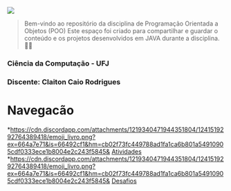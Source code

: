 

![](https://cdn.discordapp.com/attachments/1219340471944351804/1241515495686012938/Readme.png?ex=664a7ae8&is=66492968&hm=85ef3631428d5784e88b2127e9d92ab399f0b33d2acecdf53659ff43379eb770&)

>Bem-vindo ao repositório da disciplina de Programação Orientada a Objetos (POO) Este espaço foi criado para compartilhar e guardar o conteúdo e os projetos desenvolvidos em JAVA durante a disciplina. 👨‍💻
 
### Ciência da Computação - UFJ
### Discente: Claiton Caio Rodrigues
 
# Navegacão
*https://cdn.discordapp.com/attachments/1219340471944351804/1241519292764389418/emoji_livro.png?ex=664a7e71&is=66492cf1&hm=cb02f73fc449788ad1fa1ca6b801a54910905cdf0333ece1b8004e2c243f5845& [Atividades](https://github.com/ClaitonCaio/POO/tree/main/Atividades)
*https://cdn.discordapp.com/attachments/1219340471944351804/1241519292764389418/emoji_livro.png?ex=664a7e71&is=66492cf1&hm=cb02f73fc449788ad1fa1ca6b801a54910905cdf0333ece1b8004e2c243f5845& [Desafios](#listas)
 
